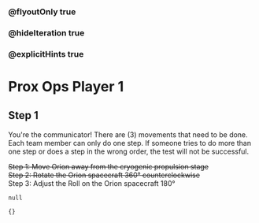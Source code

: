 ### @flyoutOnly true
### @hideIteration true
### @explicitHints true

# Prox Ops Player 1

## Step 1
You're the communicator! There are (3) movements that need to be done. Each team member can only do one step. If someone tries to do more than one step or does a step in the wrong order, the test will not be successful.

~~Step 1: Move Orion away from the cryogenic propulsion stage~~  
~~Step 2: Rotate the Orion spacecraft 360° counterclockwise~~  
Step 3: Adjust the Roll on the Orion spacecraft 180°  


```ghost
null
```
```template
{}
```